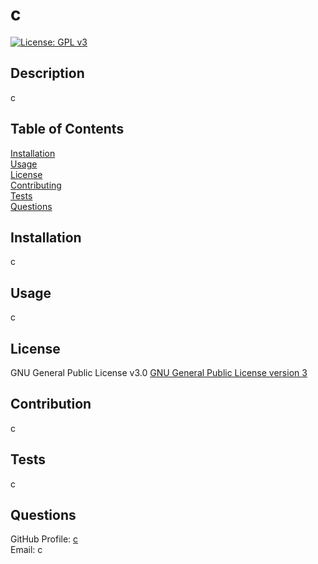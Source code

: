 
# c

[![License: GPL v3](https://img.shields.io/badge/License-GPLv3-blue.svg)](https://www.gnu.org/licenses/gpl-3.0)

## Description
c 

## Table of Contents
[Installation](#installation) <br >
[Usage](#usage) <br >
[License](#license) <br >
[Contributing](#Contributing) <br >
[Tests](#Tests) <br > 
[Questions](#Questions) <br >

## Installation
c

## Usage
c

## License
GNU General Public License v3.0
[GNU General Public License version 3](https://opensource.org/license/gpl-3-0/)

## Contribution
c

## Tests
c

## Questions
GitHub Profile: [c](https://github.com/c) <br >
Email: c
